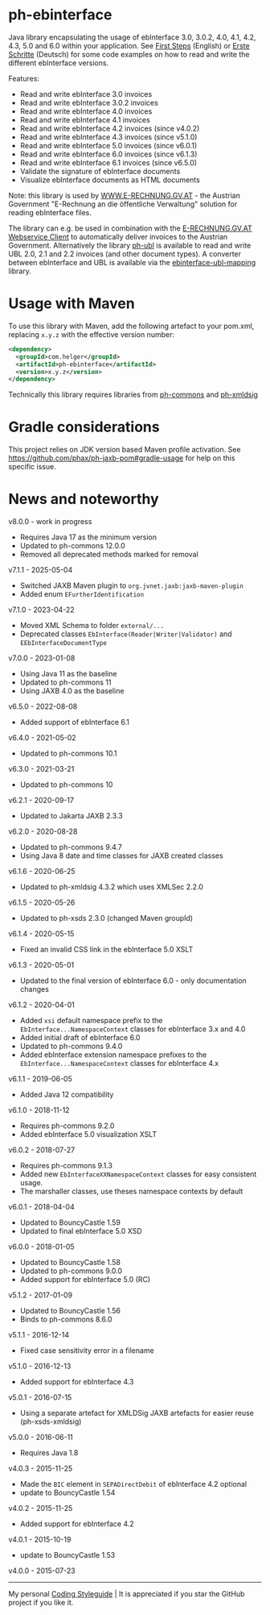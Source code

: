 # ph-ebinterface

Java library encapsulating the usage of ebInterface 3.0, 3.0.2, 4.0, 4.1, 4.2, 4.3, 5.0 and 6.0 within your application. 
See [First Steps](https://github.com/phax/ph-ebinterface/wiki/FirstSteps) (English) or 
[Erste Schritte](https://github.com/phax/ph-ebinterface/wiki/ErsteSchritte) (Deutsch) for some code examples on how to read and write the different ebInterface versions.

Features:

* Read and write ebInterface 3.0 invoices
* Read and write ebInterface 3.0.2 invoices
* Read and write ebInterface 4.0 invoices
* Read and write ebInterface 4.1 invoices
* Read and write ebInterface 4.2 invoices (since v4.0.2)
* Read and write ebInterface 4.3 invoices (since v5.1.0)
* Read and write ebInterface 5.0 invoices (since v6.0.1)
* Read and write ebInterface 6.0 invoices (since v6.1.3)
* Read and write ebInterface 6.1 invoices (since v6.5.0)
* Validate the signature of ebInterface documents
* Visualize ebInterface documents as HTML documents

Note: this library is used by [WWW.E-RECHNUNG.GV.AT](http://www.e-rechnung.gv.at) - the Austrian Government "E-Rechnung an die öffentliche Verwaltung" solution for reading ebInterface files.

The library can e.g. be used in combination with the [E-RECHNUNG.GV.AT Webservice Client](https://github.com/phax/erechnung.gv.at-webservice-client) to automatically deliver invoices to the Austrian Government. Alternatively the library [ph-ubl](https://github.com/phax/ph-ubl) is available to read and write UBL 2.0, 2.1 and 2.2 invoices (and other document types).
A converter between ebInterface and UBL is available via the [ebinterface-ubl-mapping](https://github.com/austriapro/ebinterface-ubl-mapping) library.

# Usage with Maven

To use this library with Maven, add the following artefact to your pom.xml, replacing `x.y.z` with the effective version number:

```xml
<dependency>
  <groupId>com.helger</groupId>
  <artifactId>ph-ebinterface</artifactId>
  <version>x.y.z</version>
</dependency>
```

Technically this library requires libraries from [ph-commons](https://github.com/phax/ph-commons) and [ph-xmldsig](https://github.com/phax/ph-xmldsig)


# Gradle considerations

This project relies on JDK version based Maven profile activation.
See https://github.com/phax/ph-jaxb-pom#gradle-usage for help on this specific issue. 
  
# News and noteworthy


v8.0.0 - work in progress
* Requires Java 17 as the minimum version
* Updated to ph-commons 12.0.0
* Removed all deprecated methods marked for removal

v7.1.1 - 2025-05-04
* Switched JAXB Maven plugin to `org.jvnet.jaxb:jaxb-maven-plugin`
* Added enum `EFurtherIdentification`

v7.1.0 - 2023-04-22
* Moved XML Schema to folder `external/...`
* Deprecated classes `EbInterface(Reader|Writer|Validator)` and `EEbInterfaceDocumentType`

v7.0.0 - 2023-01-08
* Using Java 11 as the baseline
* Updated to ph-commons 11
* Using JAXB 4.0 as the baseline

v6.5.0 - 2022-08-08
* Added support of ebInterface 6.1

v6.4.0 - 2021-05-02
* Updated to ph-commons 10.1

v6.3.0 - 2021-03-21
* Updated to ph-commons 10

v6.2.1 - 2020-09-17
* Updated to Jakarta JAXB 2.3.3

v6.2.0 - 2020-08-28
* Updated to ph-commons 9.4.7
* Using Java 8 date and time classes for JAXB created classes

v6.1.6 - 2020-06-25
* Updated to ph-xmldsig 4.3.2 which uses XMLSec 2.2.0

v6.1.5 - 2020-05-26
* Updated to ph-xsds 2.3.0 (changed Maven groupId)

v6.1.4 - 2020-05-15
* Fixed an invalid CSS link in the ebInterface 5.0 XSLT

v6.1.3 - 2020-05-01
* Updated to the final version of ebInterface 6.0 - only documentation changes

v6.1.2 - 2020-04-01
* Added `xsi` default namespace prefix to the `EbInterface...NamespaceContext` classes for ebInterface 3.x and 4.0 
* Added initial draft of ebInterface 6.0
* Updated to ph-commons 9.4.0
* Added ebInterface extension namespace prefixes to the `EbInterface...NamespaceContext` classes for ebInterface 4.x 

v6.1.1 - 2019-06-05
* Added Java 12 compatibility

v6.1.0 - 2018-11-12
* Requires ph-commons 9.2.0
* Added ebInterface 5.0 visualization XSLT

v6.0.2 - 2018-07-27
* Requires ph-commons 9.1.3
* Added new `EbInterfaceXXNamespaceContext` classes for easy consistent usage.
* The marshaller classes, use theses namespace contexts by default

v6.0.1 - 2018-04-04
* Updated to BouncyCastle 1.59
* Updated to final ebInterface 5.0 XSD

v6.0.0 - 2018-01-05
* Updated to BouncyCastle 1.58
* Updated to ph-commons 9.0.0
* Added support for ebInterface 5.0 (RC)

v5.1.2 - 2017-01-09
* Updated to BouncyCastle 1.56
* Binds to ph-commons 8.6.0

v5.1.1 - 2016-12-14
* Fixed case sensitivity error in a filename

v5.1.0 - 2016-12-13
* Added support for ebInterface 4.3

v5.0.1 - 2016-07-15
* Using a separate artefact for XMLDSig JAXB artefacts for easier reuse (ph-xsds-xmldsig)

v5.0.0 - 2016-06-11
* Requires Java 1.8

v4.0.3 - 2015-11-25
* Made the `BIC` element in `SEPADirectDebit` of ebInterface 4.2 optional
* update to BouncyCastle 1.54

v4.0.2 - 2015-11-25
* Added support for ebInterface 4.2

v4.0.1 - 2015-10-19
* update to BouncyCastle 1.53

v4.0.0 - 2015-07-23   

---

My personal [Coding Styleguide](https://github.com/phax/meta/blob/master/CodingStyleguide.md) |
It is appreciated if you star the GitHub project if you like it.